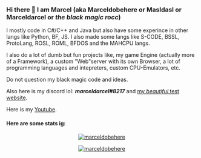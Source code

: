 ### Hi there 👋 I am Marcel (aka Marceldobehere or Masldasl or Marceldarcel or *the black magic rocc*)

I mostly code in C#/C++ and Java but also have some experince in other langs like Python, BF, JS.
I also made some langs like S-CODE, BSSL, ProtoLang, ROSL, ROML, BFDOS and the MAHCPU langs.

I also do a lot of dumb but fun projects like, my game Engine (actually more of a Framework), a custom "Web"server with its own Browser, a lot of programming languages and intepreters, custom CPU-Emulators, etc.

Do not question my black magic code and ideas.

Also here is my discord lol: ***marceldarcel#8217*** and [my *beautiful* test website](https://www.marceldobehere.tk).

Here is my [Youtube](https://www.youtube.com/channel/UCxFma9-3-LQiwhHNWqEsaXw).

#### Here are some stats ig:


<p align="center"> <a href="https://github.com/marceldobehere/"><img src="https://github-profile-trophy.vercel.app/?username=marceldobehere&theme=darkhub&margin-w=15&margin-h=15&column=7" alt="marceldobehere" /></a> </p>

<p align="center"> <a href="https://github.com/marceldobehere/"><img src="https://github-readme-stats.vercel.app/api?username=marceldobehere" alt="marceldobehere" /></a> </p>
